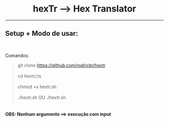 <h1 align="center">hexTr --> Hex Translator</h3>

<hr>

## Setup + Modo de usar:

</br>

Comandos: </br>

> git clone https://github.com/rodricbr/hextr </br> </br>
> cd hextr/;ls </br> </br>
> chmod +x hextr.sh </br> </br>
> ./hextr.sh <hex> OU ./hextr.sh </br> </br>

#### OBS: Nenhum argumento ==> execução com input
